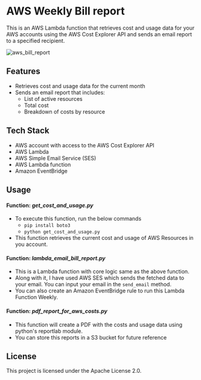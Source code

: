 # AWS Weekly Bill report

This is an AWS Lambda function that retrieves cost and usage data for your AWS accounts using the AWS Cost Explorer API and sends an email report to a specified recipient.

![aws_bill_report](https://github.com/vishnukumarkvs/AWS-Bill-Weekly-Reports/assets/116954249/51039694-c9f6-41e5-a274-545abdb1142d)

## Features

- Retrieves cost and usage data for the current month
- Sends an email report that includes:
  - List of active resources
  - Total cost
  - Breakdown of costs by resource

## Tech Stack

- AWS account with access to the AWS Cost Explorer API
- AWS Lambda
- AWS Simple Email Service (SES)
- AWS Lambda function
- Amazon EventBridge

## Usage

#### Function: _get_cost_and_usage.py_
- To execute this function, run the below commands
  - `pip install boto3`
  - `python get_cost_and_usage.py`
- This function retrieves the current cost and usage of AWS Resources in you account.

#### Function: _lambda_email_bill_report.py_
- This is a Lambda function with core logic same as the above function. 
- Along with it, I have used AWS SES which sends the fetched data to your email. You can input your email in the `send_email` method.
- You can also create an Amazon EventBridge rule to run this Lambda Function Weekly.

#### Function: _pdf_report_for_aws_costs.py_
- This function will create a PDF with the costs and usage data using python's reportlab module.
- You can store this reports in a S3 bucket for future reference


## License

This project is licensed under the Apache License 2.0.
